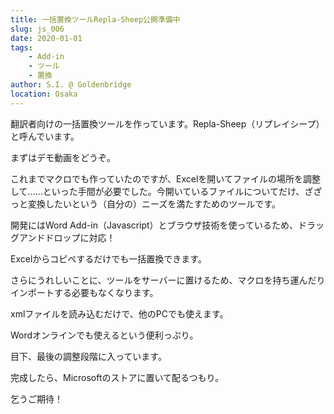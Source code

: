 ```yaml
---
title: 一括置換ツールRepla-Sheep公開準備中
slug: js_006
date: 2020-01-01
tags: 
    - Add-in
    - ツール
    - 置換
author: S.I. @ Goldenbridge
location: Osaka
---
```


翻訳者向けの一括置換ツールを作っています。Repla-Sheep（リプレイシープ）と呼んでいます。

まずはデモ動画をどうぞ。


これまでマクロでも作っていたのですが、Excelを開いてファイルの場所を調整して……といった手間が必要でした。今開いているファイルについてだけ、ざざっと変換したいという（自分の）ニーズを満たすためのツールです。

開発にはWord Add-in（Javascript）とブラウザ技術を使っているため、ドラッグアンドドロップに対応！

Excelからコピペするだけでも一括置換できます。

さらにうれしいことに、ツールをサーバーに置けるため、マクロを持ち運んだりインポートする必要もなくなります。

xmlファイルを読み込むだけで、他のPCでも使えます。

Wordオンラインでも使えるという便利っぷり。

目下、最後の調整段階に入っています。

完成したら、Microsoftのストアに置いて配るつもり。

乞うご期待！

<link-to></link-to>